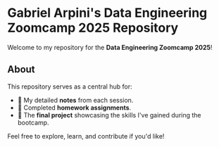 # Gabriel Arpini's Data Engineering Zoomcamp 2025 Repository  

Welcome to my repository for the **Data Engineering Zoomcamp 2025**!  

## About  
This repository serves as a central hub for:  
- 📘 My detailed **notes** from each session.  
- 📝 Completed **homework assignments**.  
- 🚀 The **final project** showcasing the skills I've gained during the bootcamp.  

Feel free to explore, learn, and contribute if you'd like!  
